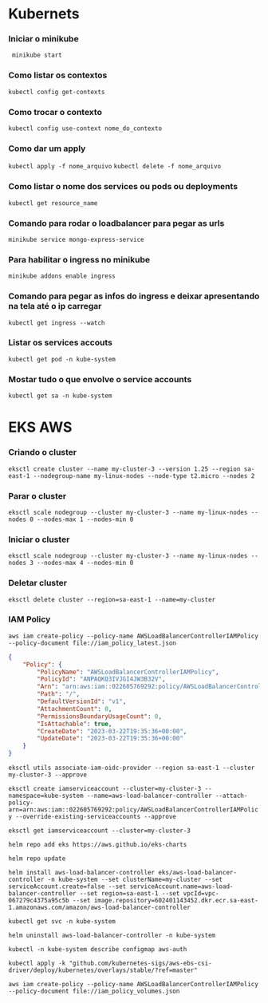 # Kubernets


### Iniciar o minikube
`  minikube start `

### Como listar os contextos
` kubectl config get-contexts `

### Como trocar o contexto
` kubectl config use-context nome_do_contexto `

### Como dar um apply
` kubectl apply -f nome_arquivo `
` kubectl delete -f nome_arquivo `

### Como listar o nome dos services ou pods ou deployments
` kubectl get resource_name `


### Comando para rodar o loadbalancer para pegar as urls
` minikube service mongo-express-service `

### Para habilitar o ingress no minikube
` minikube addons enable ingress `

### Comando para pegar as infos do ingress e deixar apresentando na tela até o ip carregar
` kubectl get ingress --watch `

### Listar os services accouts
` kubectl get pod -n kube-system ` 

### Mostar tudo o que envolve o service accounts

` kubectl get sa -n kube-system `

# EKS AWS


### Criando o cluster
` eksctl create cluster --name my-cluster-3 --version 1.25 --region sa-east-1 --nodegroup-name my-linux-nodes --node-type t2.micro --nodes 2 `

### Parar o cluster
` eksctl scale nodegroup --cluster my-cluster-3 --name my-linux-nodes --nodes 0 --nodes-max 1 --nodes-min 0 `

### Iniciar o cluster
` eksctl scale nodegroup --cluster my-cluster-3 --name my-linux-nodes --nodes 3 --nodes-max 4 --nodes-min 0 `

### Deletar cluster
` eksctl delete cluster --region=sa-east-1 --name=my-cluster `



### IAM Policy

` aws iam create-policy --policy-name AWSLoadBalancerControllerIAMPolicy --policy-document file://iam_policy_latest.json `

```json
{
    "Policy": {
        "PolicyName": "AWSLoadBalancerControllerIAMPolicy",
        "PolicyId": "ANPAQKQ3IVJGI4JW3B32V",
        "Arn": "arn:aws:iam::022605769292:policy/AWSLoadBalancerControllerIAMPolicy",
        "Path": "/",
        "DefaultVersionId": "v1",
        "AttachmentCount": 0,
        "PermissionsBoundaryUsageCount": 0,
        "IsAttachable": true,
        "CreateDate": "2023-03-22T19:35:36+00:00",
        "UpdateDate": "2023-03-22T19:35:36+00:00"
    }
}
```


` eksctl utils associate-iam-oidc-provider --region sa-east-1 --cluster my-cluster-3 --approve `


` eksctl create iamserviceaccount --cluster=my-cluster-3 --namespace=kube-system --name=aws-load-balancer-controller --attach-policy-arn=arn:aws:iam::022605769292:policy/AWSLoadBalancerControllerIAMPolicy --override-existing-serviceaccounts --approve `


` eksctl get iamserviceaccount --cluster=my-cluster-3 `



` helm repo add eks https://aws.github.io/eks-charts `

` helm repo update `


` helm install aws-load-balancer-controller eks/aws-load-balancer-controller -n kube-system --set clusterName=my-cluster --set serviceAccount.create=false --set serviceAccount.name=aws-load-balancer-controller --set region=sa-east-1 --set vpcId=vpc-067279c4375a95c5b --set image.repository=602401143452.dkr.ecr.sa-east-1.amazonaws.com/amazon/aws-load-balancer-controller `





` kubectl get svc -n kube-system `

` helm uninstall aws-load-balancer-controller -n kube-system `



` kubectl -n kube-system describe configmap aws-auth `

` kubectl apply -k "github.com/kubernetes-sigs/aws-ebs-csi-driver/deploy/kubernetes/overlays/stable/?ref=master" `


` aws iam create-policy --policy-name AWSLoadBalancerControllerIAMPolicy --policy-document file://iam_policy_volumes.json `

